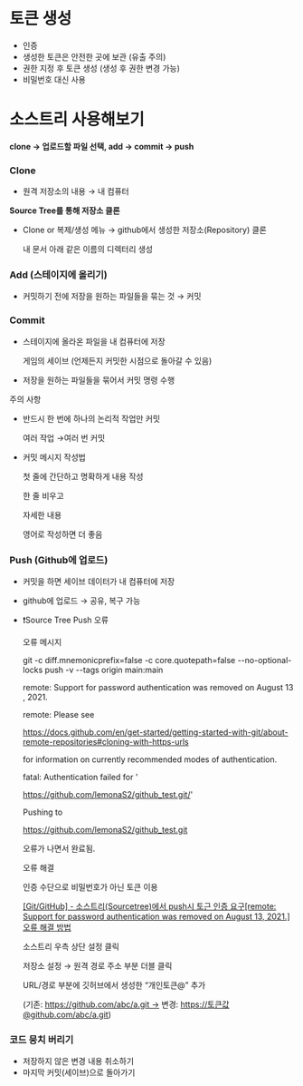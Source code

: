 # 토큰 생성

- 인증
- 생성한 토큰은 안전한 곳에 보관 (유출 주의)
- 권한 지정 후 토큰 생성 (생성 후 권한 변경 가능)
- 비밀번호 대신 사용

# 소스트리 사용해보기

**clone → 업로드할 파일 선택, add → commit → push**

### Clone

- 원격 저장소의 내용 → 내 컴퓨터

**Source Tree를 통해 저장소 클론**

- Clone or 복제/생성 메뉴 → github에서 생성한 저장소(Repository) 클론
    
    내 문서 아래 같은 이름의 디렉터리 생성
    

### Add (스테이지에 올리기)

- 커밋하기 전에 저장을 원하는 파일들을 묶는 것 → 커밋

### Commit

- 스테이지에 올라온 파일을 내 컴퓨터에 저장
    
    게임의 세이브 (언제든지 커밋한 시점으로 돌아갈 수 있음)
    
- 저장을 원하는 파일들을 묶어서 커밋 명령 수행

주의 사항

- 반드시 한 번에 하나의 논리적 작업만 커밋
    
    여러 작업 →여러 번 커밋
    
- 커밋 메시지 작성법
    
    첫 줄에 간단하고 명확하게 내용 작성
    
    한 줄 비우고
    
    자세한 내용
    
    영어로 작성하면 더 좋음
    

### Push (Github에 업로드)

- 커밋을 하면 세이브 데이터가 내 컴퓨터에 저장
- github에 업로드 → 공유, 복구 가능

- ❗Source Tree Push 오류
    
    오류 메시지
    
    git -c diff.mnemonicprefix=false -c core.quotepath=false --no-optional-locks push -v --tags origin main:main
    
    remote: Support for password authentication was removed on August 13, 2021.
    
    remote: Please see
    
    https://docs.github.com/en/get-started/getting-started-with-git/about-remote-repositories#cloning-with-https-urls
    
    for information on currently recommended modes of authentication.
    
    fatal: Authentication failed for '
    
    https://github.com/lemonaS2/github_test.git/'
    
    Pushing to
    
    https://github.com/lemonaS2/github_test.git
    
    오류가 나면서 완료됨.
    
    오류 해결
    
    인증 수단으로 비밀번호가 아닌 토큰 이용
    
    [[Git/GitHub] - 소스트리(Sourcetree)에서 push시 토근 인증 요구[remote: Support for password authentication was removed on August 13, 2021.] 오류 해결 방법](https://pingfanzhilu.tistory.com/entry/GitGitHub-소스트리Sourcetree에서-push시-토근-인증-요구remote-Support-for-password-authentication-was-removed-on-August-13-2021-오류-해결-방법)
    
    소스트리 우측 상단 설정 클릭
    
    저장소 설정 → 원격 경로 주소 부분 더블 클릭
    
    URL/경로 부분에 깃허브에서 생성한 “개인토큰@” 추가
    
    (기존: https://github.com/abc/a.git -> 변경: [https://토큰값@github.com/abc/a.git](https://%ED%86%A0%ED%81%B0%EA%B0%92@github.com/abc/a.git))
    

### 코드 뭉치 버리기

- 저장하지 않은 변경 내용 취소하기
- 마지막 커밋(세이브)으로 돌아가기




